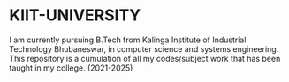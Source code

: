 # KIIT-UNIVERSITY

I am currently pursuing B.Tech from Kalinga Institute of Industrial Technology Bhubaneswar, in computer science and systems engineering.
This repository is a cumulation of all my codes/subject work that has been taught in my college. (2021-2025)
